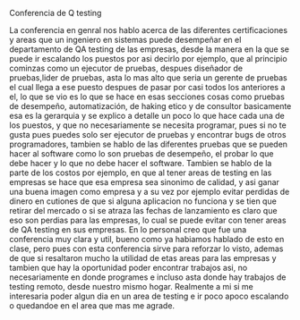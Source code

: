 Conferencia de Q testing

La conferencia en genral nos hablo acerca de las diferentes certificaciones y areas que un ingeniero en sistemas
puede desempeñar en el departamento de QA testing de las empresas, desde la manera en la que se puede ir
escalando los puestos por asi decirlo por ejemplo, que al principio cominzas como un ejecutor de
pruebas, despues diseñador de pruebas,lider de pruebas, asta lo mas alto que seria un gerente de pruebas
el cual llega a ese puesto despues de pasar por casi todos los anteriores a el, lo que se vio es lo que se hace en esas
secciones cosas como pruebas de desempeño, automatización, de haking etico y de consultor basicamente esa es la
gerarquia y se explico a detalle un poco lo que hace cada una de los puestos, y que no necesariamente se necesita
programar, pues si no te gusta pues puedes solo ser ejecutor de pruebas y encontrar bugs de otros programadores,
tambien se hablo de las diferentes pruebas que se pueden hacer al software como lo son pruebas de desempeño, el
probar lo que debe hacer y lo que no debe hacer el software.
Tambien se hablo de la parte de los costos por ejemplo, en que al tener areas de testing en las empresas se hace que
esa empresa sea sinonimo de calidad, y asi ganar una buena imagen como empresa y a su vez por ejemplo evitar perdidas
de dinero en cutiones de que si alguna aplicacion no funciona y se tien que retirar del mercado o si se atraza
las fechas de lanzamiento es claro que eso son perdias para las empresas, lo cual se puede evitar con tener areas de
QA testing en sus empresas.
En lo personal creo que fue una conferencia muy clara y util, bueno como ya habiamos hablado de esto en clase, pero pues
con esta conferencia sirve para reforzar lo visto, ademas de que si resaltaron mucho la utilidad de etas areas para las
empresas y tambien que hay la oportunidad poder encontrar trabajos asi, no necesariamente en donde programes e incluso
asta donde hay  trabajos de testing remoto, desde nuestro mismo hogar.
Realmente a mi si me interesaria poder algun dia en un area de testing e ir poco apoco escalando o quedandoe en el area
que mas me agrade.
